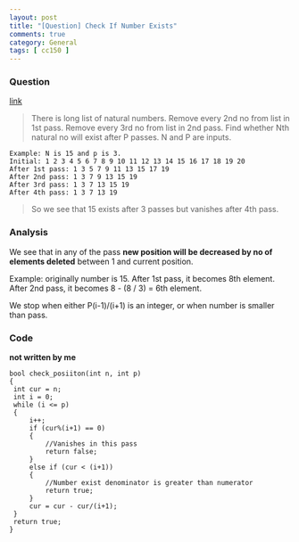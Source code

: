 ```yaml
---
layout: post
title: "[Question] Check If Number Exists"
comments: true
category: General
tags: [ cc150 ]
---
```


### Question 

[link](http://tech-queries.blogspot.sg/2011/02/check-if-number-exist.html)

> There is long list of natural numbers. Remove every 2nd no from list in 1st pass. Remove every 3rd no from list in 2nd pass. Find whether Nth natural no will exist after P passes. N and P are inputs.

    Example: N is 15 and p is 3.
    Initial: 1 2 3 4 5 6 7 8 9 10 11 12 13 14 15 16 17 18 19 20
    After 1st pass: 1 3 5 7 9 11 13 15 17 19
    After 2nd pass: 1 3 7 9 13 15 19
    After 3rd pass: 1 3 7 13 15 19
    After 4th pass: 1 3 7 13 19

> So we see that 15 exists after 3 passes but vanishes after 4th pass.

### Analysis

We see that in any of the pass __new position will be decreased by no of elements deleted__ between 1 and current position. 

Example: originally number is 15. After 1st pass, it becomes 8th element. After 2nd pass, it becomes 8 - (8 / 3) = 6th element. 

We stop when either P(i-1)/(i+1) is an integer, or when number is smaller than pass. 

### Code

__not written by me__ 

    bool check_posiiton(int n, int p)  
    {  
     int cur = n;  
     int i = 0;  
     while (i <= p)  
     {  
         i++;  
         if (cur%(i+1) == 0)  
         {  
             //Vanishes in this pass  
             return false;  
         }  
         else if (cur < (i+1))  
         {  
             //Number exist denominator is greater than numerator  
             return true;  
         }  
         cur = cur - cur/(i+1);  
     }  
     return true;  
    }  
